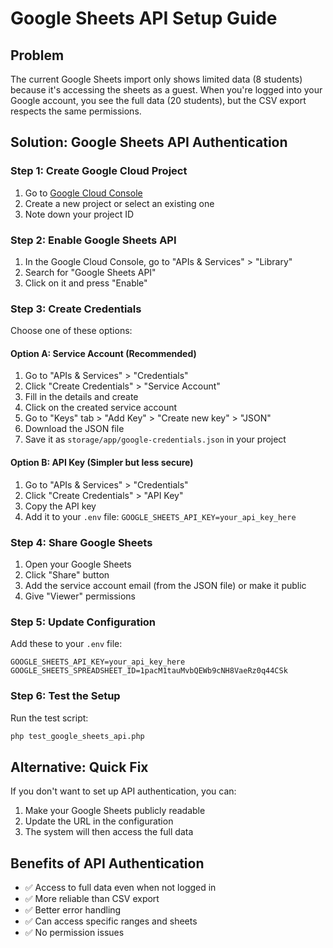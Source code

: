 # Google Sheets API Setup Guide

## Problem
The current Google Sheets import only shows limited data (8 students) because it's accessing the sheets as a guest. When you're logged into your Google account, you see the full data (20 students), but the CSV export respects the same permissions.

## Solution: Google Sheets API Authentication

### Step 1: Create Google Cloud Project
1. Go to [Google Cloud Console](https://console.cloud.google.com/)
2. Create a new project or select an existing one
3. Note down your project ID

### Step 2: Enable Google Sheets API
1. In the Google Cloud Console, go to "APIs & Services" > "Library"
2. Search for "Google Sheets API"
3. Click on it and press "Enable"

### Step 3: Create Credentials
Choose one of these options:

#### Option A: Service Account (Recommended)
1. Go to "APIs & Services" > "Credentials"
2. Click "Create Credentials" > "Service Account"
3. Fill in the details and create
4. Click on the created service account
5. Go to "Keys" tab > "Add Key" > "Create new key" > "JSON"
6. Download the JSON file
7. Save it as `storage/app/google-credentials.json` in your project

#### Option B: API Key (Simpler but less secure)
1. Go to "APIs & Services" > "Credentials"
2. Click "Create Credentials" > "API Key"
3. Copy the API key
4. Add it to your `.env` file: `GOOGLE_SHEETS_API_KEY=your_api_key_here`

### Step 4: Share Google Sheets
1. Open your Google Sheets
2. Click "Share" button
3. Add the service account email (from the JSON file) or make it public
4. Give "Viewer" permissions

### Step 5: Update Configuration
Add these to your `.env` file:
```
GOOGLE_SHEETS_API_KEY=your_api_key_here
GOOGLE_SHEETS_SPREADSHEET_ID=1pacM1tauMvbQEWb9cNH8VaeRz0q44CSk
```

### Step 6: Test the Setup
Run the test script:
```bash
php test_google_sheets_api.php
```

## Alternative: Quick Fix
If you don't want to set up API authentication, you can:
1. Make your Google Sheets publicly readable
2. Update the URL in the configuration
3. The system will then access the full data

## Benefits of API Authentication
- ✅ Access to full data even when not logged in
- ✅ More reliable than CSV export
- ✅ Better error handling
- ✅ Can access specific ranges and sheets
- ✅ No permission issues

